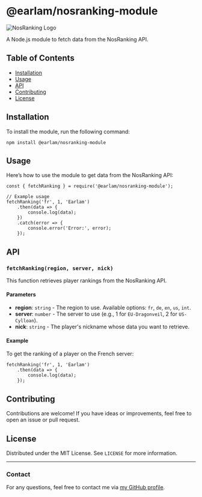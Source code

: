 # @earlam/nosranking-module

![NosRanking Logo](https://www.aht.li/3769246/nr-192.png)

A Node.js module to fetch data from the NosRanking API.

## Table of Contents

- [Installation](#installation)
- [Usage](#usage)
- [API](#api)
- [Contributing](#contributing)
- [License](#license)

## Installation

To install the module, run the following command:

```
npm install @earlam/nosranking-module
```

## Usage

Here’s how to use the module to get data from the NosRanking API:

```
const { fetchRanking } = require('@earlam/nosranking-module');

// Example usage
fetchRanking('fr', 1, 'Earlam')
    .then(data => {
        console.log(data);
    })
    .catch(error => {
        console.error('Error:', error);
    });
```

## API

### `fetchRanking(region, server, nick)`

This function retrieves player rankings from the NosRanking API.

#### Parameters

- **region**: `string` - The region to use. Available options: `fr`, `de`, `en`, `us`, `int`.
- **server**: `number` - The server to use (e.g., 1 for `EU-Dragonveil`, 2 for `US-Cylloan`).
- **nick**: `string` - The player's nickname whose data you want to retrieve.

#### Example

To get the ranking of a player on the French server:

```
fetchRanking('fr', 1, 'Earlam')
    .then(data => {
        console.log(data);
    });
```

## Contributing

Contributions are welcome! If you have ideas or improvements, feel free to open an issue or pull request.

## License

Distributed under the MIT License. See `LICENSE` for more information.

---

### Contact

For any questions, feel free to contact me via [my GitHub profile](https://github.com/JimmyGaubert).
